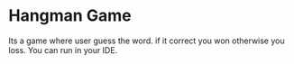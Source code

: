 # Hangman Game


Its a game where user guess the word. if it correct you won otherwise you loss.
You can run in your IDE.
